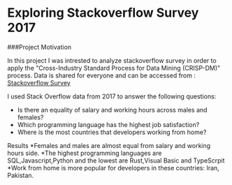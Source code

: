 # Exploring Stackoverflow Survey 2017
###Project Motivation

In this project I was intrested to analyze stackoverflow survey in order to apply the  "Cross-Industry Standard Process for Data Mining (CRISP-DM)" process.
Data is shared for everyone and can be accessed from :
[Stackoverflow Survey](https://www.kaggle.com/stackoverflow/so-survey-2017)

I used Stack Overflow data from 2017 to answer the following questions:

* Is there an equality  of salary and working hours across males and females?
* Which programming language has the highest job satisfaction?
* Where is the most countries that developers working from home?

Results
*Females and males are almost equal from salary and working hours side.
*The highest programming languages are SQL,Javascript,Python and the lowest are Rust,Visual Basic and TypeScrpit
*Work from home is more popular for developers in these countries: Iran, Pakistan.
